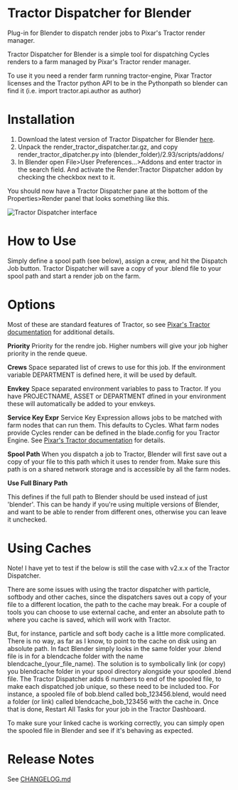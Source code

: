 # Tractor Dispatcher for Blender
Plug-in for Blender to dispatch render jobs to Pixar's Tractor render manager.

Tractor Dispatcher for Blender is a simple tool for dispatching Cycles renders to a farm managed by Pixar's Tractor render manager.

To use it you need a render farm running tractor-engine, Pixar Tractor licenses and the Tractor python API to be in the Pythonpath so blender can find it (i.e. import tractor.api.author as author)


# Installation

  1. Download the latest version of Tractor Dispatcher for Blender [here][1].
  2. Unpack the render\_tractor\_dispatcher.tar.gz, and copy render\_tractor\_dipatcher.py into (blender_folder)/2.93/scripts/addons/
  3. In Blender open File>User Preferences...>Addons and enter tractor in the search field. And activate the Render:Tractor Dispatcher addon by checking the checkbox next to it.

You should now have a Tractor Dispatcher pane at the bottom of the Properties>Render panel that looks something like this.

![Tractor Dispatcher interface](https://ragtag.net/xternal/github/tractor-dispatcher-for-blender/farmland.png)


# How to Use

Simply define a spool path (see below), assign a crew, and hit the Dispatch Job button. Tractor Dispatcher will save a copy of your .blend file to your spool path and start a render job on the farm.

# Options

Most of these are standard features of Tractor, so see [Pixar's Tractor documentation][3] for additional details.

**Priority**
Priority for the rendre job. Higher numbers will give your job higher priority in the rende queue.

**Crews**
Space separated list of crews to use for this job. If the environment variable DEPARTMENT is defined here, it will be used by default.

**Envkey**
Space separated environment variables to pass to Tractor. If you have PROJECTNAME, ASSET or DEPARTMENT dfined in your environment these will automatically be added to your envkeys.

**Service Key Expr**
Service Key Expression allows jobs to be matched with farm nodes that can run them. This defaults to Cycles. What farm nodes provide Cycles render can be defined in the blade.config for you Tractor Engine. See [Pixar's Tractor documentation][3] for details.

**Spool Path**
When you dispatch a job to Tractor, Blender will first save out a copy of your file to this path which it uses to render from. Make sure this path is on a shared network storage and is accessible by all the farm nodes.

**Use Full Binary Path**

This defines if the full path to Blender should be used instead of just 'blender'. This can be handy if you're using multiple versions of Blender, and want to be able to render from different ones, otherwise you can leave it unchecked.

# Using Caches

Note! I have yet to test if the below is still the case with v2.x.x of the Tractor Dispatcher. 

There are some issues with using the tractor dispatcher with particle, softbody and other caches, since the dispatchers saves out a copy of your file to a different location, the path to the cache may break. For a couple of tools you can choose to use external cache, and enter an absolute path to where you cache is saved, which will work with Tractor.

But, for instance, particle and soft body cache is a little more complicated. There is no way, as far as I know, to point to the cache on disk using an absolute path. In fact Blender simply looks in the same folder your .blend file is in for a blendcache folder with the name blendcache\_(your\_file\_name). The solution is to symbolically link (or copy) you blendcache folder in your spool directory alongside your spooled .blend file. The Tractor Dispatcher adds 6 numbers to end of the spooled file, to make each dispatched job unique, so these need to be included too. For instance, a spooled file of bob.blend called bob\_123456.blend, would need a folder (or link) called blendcache\_bob\_123456 with the cache in. Once that is done, Restart All Tasks for your job in the Tractor Dashboard.

To make sure your linked cache is working correctly, you can simply open the spooled file in Blender and see if it's behaving as expected.


# Release Notes

See [CHANGELOG.md][2]

 [1]: https://github.com/ragtag/tractor-dispatcher-for-blender/releases "Download  latest Tractor Dispatcher for Blender"
 [2]: https://github.com/ragtag/tractor-dispatcher-for-blender/blob/master/CHANGELOG.md
 [3]: https://rmanwiki.pixar.com/display/TRA/Tractor+2
